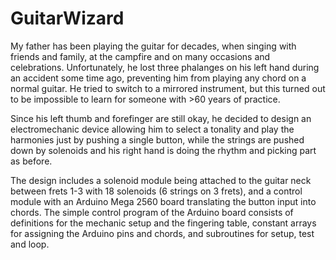 # GuitarWizard
My father has been playing the guitar for decades, when singing with friends and family, at the campfire and on many occasions and celebrations. Unfortunately, he lost three phalanges on his left hand during an accident some time ago, preventing him from playing any chord on a normal guitar. He tried to switch to a mirrored instrument, but this turned out to be impossible to learn for someone with >60 years of practice.

Since his left thumb and forefinger are still okay, he decided to design an electromechanic device allowing him to select a tonality and play the harmonies just by pushing a single button, while the strings are pushed down by solenoids and his right hand is doing the rhythm and picking part as before.

The design includes a solenoid module being attached to the guitar neck between frets 1-3 with 18 solenoids (6 strings on 3 frets), and a control module with an Arduino Mega 2560 board translating the button input into chords. The simple control program of the Arduino board consists of definitions for the mechanic setup and the fingering table, constant arrays for assigning the Arduino pins and chords, and subroutines for setup, test and loop.
